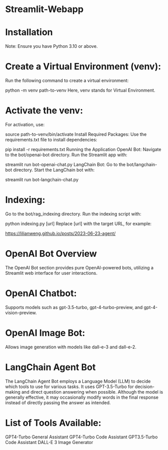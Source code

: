 # Streamlit-Webapp
# Installation
Note: Ensure you have Python 3.10 or above.

# Create a Virtual Environment (venv):
Run the following command to create a virtual environment:


python -m venv path-to-venv
Here, venv stands for Virtual Environment.

# Activate the venv:
For activation, use:


source path-to-venv/bin/activate
Install Required Packages:
Use the requirements.txt file to install dependencies:


pip install -r requirements.txt
Running the Application
OpenAI Bot:
Navigate to the bot/openai-bot directory.
Run the Streamlit app with:


streamlit run bot-openai-chat.py
LangChain Bot:
Go to the bot/langchain-bot directory.
Start the LangChain bot with:

streamlit run bot-langchain-chat.py

# Indexing:
Go to the bot/rag_indexing directory.
Run the indexing script with:

python indexing.py [url]
Replace [url] with the target URL, for example:

https://lilianweng.github.io/posts/2023-06-23-agent/

# OpenAI Bot Overview
The OpenAI Bot section provides pure OpenAI-powered bots, utilizing a Streamlit web interface for user interactions.

# OpenAI Chatbot:
Supports models such as gpt-3.5-turbo, gpt-4-turbo-preview, and gpt-4-vision-preview.

# OpenAI Image Bot:
Allows image generation with models like dall-e-3 and dall-e-2.

# LangChain Agent Bot
The LangChain Agent Bot employs a Language Model (LLM) to decide which tools to use for various tasks. It uses GPT-3.5-Turbo for decision-making and direct question answering when possible. Although the model is generally effective, it may occasionally modify words in the final response instead of directly passing the answer as intended.

# List of Tools Available:
GPT4-Turbo General Assistant
GPT4-Turbo Code Assistant
GPT3.5-Turbo Code Assistant
DALL-E 3 Image Generator





